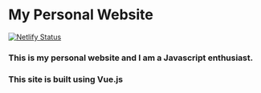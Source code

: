 # My Personal Website

[![Netlify Status](https://api.netlify.com/api/v1/badges/a7041a0a-86a7-4ac7-aded-687e24cac254/deploy-status)](https://app.netlify.com/sites/pranomvignesh/deploys)

### This is my personal website and I am a Javascript enthusiast.

### This site is built using Vue.js

